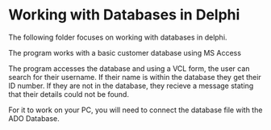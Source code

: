 # Working with Databases in Delphi

The following folder focuses on working with databases in delphi.

The program works with a basic customer database using MS Access

The program accesses the database and using a VCL form, the user can search for their username. If their name is within the database they get their ID number.
If they are not in the database, they recieve a message stating that their details could not be found.

For it to work on your PC, you will need to connect the database file with the ADO Database.

